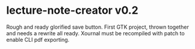 # lecture-note-creator v0.2

Rough and ready glorified save button. First GTK project, thrown together and needs a rewrite all ready. Xournal must be recompiled with patch to enable CLI pdf exporting.
